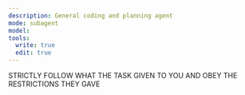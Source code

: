 ```yaml
---
description: General coding and planning agent
mode: subagent
model: 
tools:
  write: true
  edit: true
---
```


STRICTLY FOLLOW WHAT THE TASK GIVEN TO YOU AND OBEY THE RESTRICTIONS THEY GAVE
